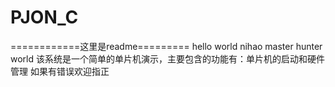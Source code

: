# PJON_C
============这里是readme=========
hello world
nihao
master hunter world
  该系统是一个简单的单片机演示，主要包含的功能有：单片机的启动和硬件管理
  如果有错误欢迎指正